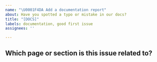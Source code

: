 ```yaml
---
name: "\U0001F4DA Add a documentation report"
about: Have you spotted a typo or mistake in our docs?
title: "[DOCS]"
labels: documentation, good first issue
assignees: ''

---
```


<!-- Describe the problem or suggestion here. If you've found a mistake and you know the answer, feel free to submit a pull request straight away: https://github.com/argilla-io/argilla/pulls -->

## Which page or section is this issue related to?
<!-- Please include the URL and/or source. -->
